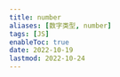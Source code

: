 ```yaml
---
title: number
aliases: [数字类型, number]
tags: [JS]
enableToc: true
date: 2022-10-19
lastmod: 2022-10-24
---
```

